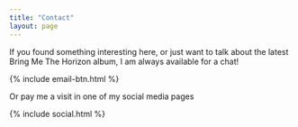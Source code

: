 ```yaml
---
title: "Contact"
layout: page
---
```

<div>
<p>If you found something interesting here, or just want to talk about the latest Bring Me The Horizon album, I am always available for a chat!</p>
{% include email-btn.html %}
</div>
<div>
<p>Or pay me a visit in one of my social media pages</p>
{% include social.html %}
</div>